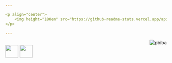 ```yaml
---

<p align="center">
    <img height="180em" src="https://github-readme-stats.vercel.app/api?username=milanskyyy&show_icons=true&theme=algolia&include_all_commits=true&count_private=true"/>
</p>

---
```

<img alt="pbiba" src="https://discord.c99.nl/widget/theme-4/910529879701860442.png" align="right"/>

<code><img height="40" src="https://brandslogos.com/wp-content/uploads/images/large/java-logo-1.png"></code>
<code><img height="40" src="https://brandslogos.com/wp-content/uploads/images/c-logo.png"></code>
---
